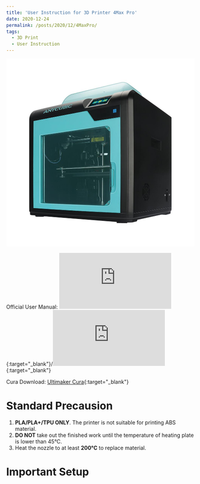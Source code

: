 ```yaml
---
title: 'User Instruction for 3D Printer 4Max Pro'
date: 2020-12-24
permalink: /posts/2020/12/4MaxPro/
tags:
  - 3D Print
  - User Instruction
---
```

![4MaxPro](/images/4MaxPro.jpg)

Official User Manual: ![中](http://yzhangec.github.io/files/4MaxPro_zh.pdf){:target="_blank"}/![En](http://yzhangec.github.io/files/4MaxPro_en.pdf){:target="_blank"}

Cura Download: [Ultimaker Cura](https://ultimaker.com/software/ultimaker-cura){:target="_blank"}

Standard Precausion
======
1. **PLA/PLA+/TPU ONLY**. The printer is not suitable for printing ABS material. 
2. **DO NOT** take out the finished work until the temperature of heating plate is lower than 45°C.
3. Heat the nozzle to at least **200°C** to replace material.

Important Setup
======
